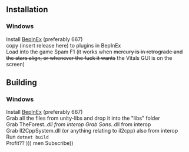 ## Installation
### Windows
Install [BepInEx](https://builds.bepinex.dev/projects/bepinex_be_) (preferably 667)  
copy (insert release here) to plugins in BepInEx  
Load into the game 
Spam F1 (it works when ~~mercury is in retrograde and the stars align, or whenever the fuck it wants~~ the Vitals GUI is on the screen)

## Building
### Windows 
Install [BepInEx](https://builds.bepinex.dev/projects/bepinex_be_) (preferably 667)  
Grab all the files from unity-libs and drop it into the "libs" folder  
Grab TheForest.*.dll from interop
Grab Sons.*.dll from interop  
Grab Il2CppSystem.dll (or anything relating to il2cpp) also from interop  
Run ``dotnet build``  
Profit?? ))) men Subscribe))
